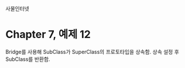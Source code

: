 
사물인터넷

Chapter 7, 예제 12
================================

Bridge를 사용해 SubClass가 SuperClass의 프로토타입을 상속함.
상속 설정 후 SubClass를 반환함.